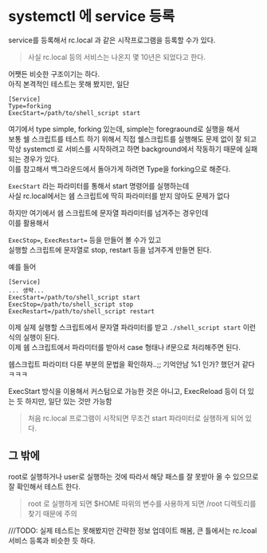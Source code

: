 # systemctl 에 service 등록
service를 등록해서 rc.local 과 같은 시작프로그램을 등록할 수가 있다.   
> 사실 rc.local 등의 서비스는 나온지 몇 10년은 되었다고 한다. 


어쨋든 비슷한 구조이기는 하다.  
아직 본격적인 테스트는 못해 봤지만,  일단 

```
[Service]
Type=forking
ExecStart=/path/to/shell_script start
```

여기에서 type simple, forking 있는데, simple는 foregraound로 실행을 해서  
보통 쉘 스크립트를 테스트 하기 위해서 직접 쉘스크립트를 실행해도 문제 없이 잘 되고   
막상 systemctl 로 서비스를 시작하려고 하면 background에서 작동하기 때문에 실패되는 경우가 있다.  
이를 참고해서 백그라운드에서 돌아가게 하려면 Type을 forking으로 해준다.   


`ExecStart` 라는 파라미터를 통해서 start 명령어를 실행하는데   
사실 rc.local에서는 쉡 스크립트에 딱히 파라미터를 받지 않아도 문제가 없다   

하지만 여기에서 쉡 스크립트에 문자열 파라미터를 넘겨주는 경우인데   
이를 활용해서  

`ExecStop=`, `ExecRestart=` 등을 만들어 볼 수가 있고   
실행할 스크립트에 문자열로 stop, restart 등을 넘겨주게 만들면 된다.   

예를 들어 
```
[Service]
... 생략...
ExecStart=/path/to/shell_script start
ExecStop=/path/to/shell_script stop
ExecRestart=/path/to/shell_script restart
```

이제 실제 실행할 스크립트에서 문자열 파라미터를 받고 `./shell_script start` 이런식의 실행이 된다.   
이제 쉡 스크립트에서 파라미터를 받아서 case 형태나 if문으로 처리해주면 된다.   

쉡스크립트 파라미터 다룬 부분의 문법을 확인하자..;; 기억안남 %1 인가? 했던거 같다 ㅋㅋㅋ

ExecStart 방식을 이용해서 커스텀으로 가능한 것은 아니고, ExecReload 등이 더 있는 듯 하지만, 일단 있는 것만 가능함   
> 처음 rc.local 프로그램이 시작되면 무조건 start 파라미터로 실행하게 되어 있다.



## 그 밖에 

root로 실행하거나 user로 실행하는 것에 따라서 해당 패스를 잘 못받아 올 수 있으므로  
잘 확인해서 테스트 한다.  

> root 로 실행하게 되면 $HOME 따위의 변수를 사용하게 되면 /root 디렉토리를 찾기 때문에 주의


///TODO: 실제 테스트는 못해봤지만 간략한 정보 업데이트 해봄,   큰 틀에서는 rc.lcoal 서비스 등록과 비슷한 듯 하다.

